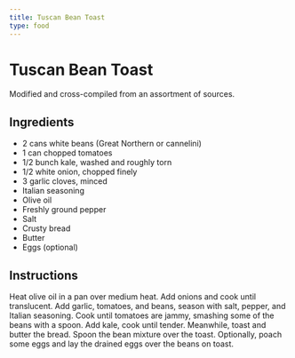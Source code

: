```yaml
---
title: Tuscan Bean Toast
type: food
---
```

# Tuscan Bean Toast

Modified and cross-compiled from an assortment of sources.

## Ingredients

- 2 cans white beans (Great Northern or cannelini)
- 1 can chopped tomatoes
- 1/2 bunch kale, washed and roughly torn
- 1/2 white onion, chopped finely
- 3 garlic cloves, minced
- Italian seasoning
- Olive oil
- Freshly ground pepper
- Salt
- Crusty bread
- Butter
- Eggs (optional)

## Instructions

Heat olive oil in a pan over medium heat. Add onions and cook until translucent. Add garlic, tomatoes, and beans, season with salt, pepper, and Italian seasoning. Cook until tomatoes are jammy, smashing some of the beans with a spoon. Add kale, cook until tender.
Meanwhile, toast and butter the bread. Spoon the bean mixture over the toast.
Optionally, poach some eggs and lay the drained eggs over the beans on toast.

